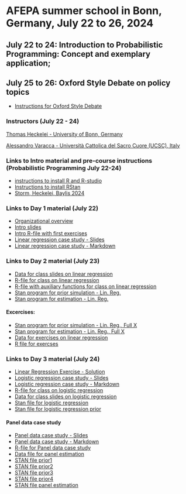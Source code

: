 # AFEPA summer school in Bonn, Germany, July 22 to 26, 2024
## July 22 to 24: Introduction to Probabilistic Programming: Concept and exemplary application;
## July 25 to 26: Oxford Style Debate on policy topics
- [Instructions for Oxford Style Debate](https://github.com/heckelei/AFEPA2024/blob/main/Oxford-Style%20Debate%20Instructions%20AFEPA%20summer%20school_final.pdf)


### Instructors (July 22 - 24)
[Thomas Heckelei - University of Bonn, Germany](https://www.ilr1.uni-bonn.de/en/research/research-groups/economic_and_agricultural-policy/prof)  

[Alessandro Varacca - Università Cattolica del Sacro Cuore (UCSC), Italy](https://docenti.unicatt.it/ppd2/it/docenti/27208/alessandro-varacca/didattica) 

### Links to Intro material and pre-course instructions (Probabilistic Programming July 22-24)
<!--- this is how we can comment things out...here examples from another course on how to link github files and external sites
--->
- [instructions to install R and R-studio](https://rstudio-education.github.io/hopr/starting.html)
- [Instructions to install RStan](https://github.com/stan-dev/rstan/wiki/RStan-Getting-Started)
- [Storm, Heckelei, Baylis 2024](https://doi.org/10.1093/erae/jbae016)

### Links to Day 1 material (July 22)
- [Organizational overview](https://docs.google.com/presentation/d/10GP9KN9lSPNQNWlHKEpZItidjhj8T4VLckDot2EJI6g/edit?usp=sharing)
- [Intro slides](https://docs.google.com/presentation/d/1m78B0lSyZFZ5Up2ssi_RcxVYxjOzHLCq8CnIROTIEEU/edit?usp=sharing)
- [Intro R-file with first exercises](https://github.com/heckelei/AFEPA2024/blob/main/Intro_Bayes_with_sampling.R)
- [Linear regression case study - Slides](https://github.com/heckelei/AFEPA2024/blob/main/linear_regression_git/linear_regression_slides.pdf)
- [Linear regression case study - Markdown](https://github.com/heckelei/AFEPA2024/blob/main/linear_regression_git/linear_regression.pdf)
### Links to Day 2 material (July 23)
- [Data for class slides on linear regression](https://github.com/heckelei/AFEPA2024/blob/main/linear_regression_git/data_linear_regression.RData)
- [R-file for class on linear regression](https://github.com/heckelei/AFEPA2024/blob/main/linear_regression_git/linear_regression_handout.R)
- [R-file with auxiliary functions for class on linear regression](https://github.com/heckelei/AFEPA2024/blob/main/linear_regression_git/aux_functions.R)
- [Stan program for prior simulation - Lin. Reg.](https://github.com/heckelei/AFEPA2024/blob/main/linear_regression_git/linear_regression_prior.stan)
- [Stan program for estimation - Lin. Reg.](https://github.com/heckelei/AFEPA2024/blob/main/linear_regression_git/linear_regression.stan)
#### Excercises:
- [Stan program for prior simulation - Lin. Reg., Full X](https://github.com/heckelei/AFEPA2024/blob/main/linear_regression_git/linear_regression_prior_X.stan)
- [Stan program for estimation - Lin. Reg., Full X](https://github.com/heckelei/AFEPA2024/blob/main/linear_regression_git/linear_regression_X.stan)
- [Data for exercises on linear regression](https://github.com/heckelei/AFEPA2024/blob/main/dat_reg_logit.RData)
- [R file for exercses](https://github.com/heckelei/AFEPA2024/blob/main/linear_regression_git/linear_regresison_ex.R)
<!---

---> 
### Links to Day 3 material (July 24) 
- [Linear Regression Exercise - Solution](https://github.com/heckelei/AFEPA2024/blob/main/linear_regression_git/linear_regresison_ex_complete.R)
- [Logistic regression case study - Slides](https://github.com/heckelei/AFEPA2024/blob/main/logistic_regression_git/logistic_regression_slides.pdf)
- [Logistic regression case study - Markdown](https://github.com/heckelei/AFEPA2024/blob/main/logistic_regression_git/logistic_regression.pdf)
- [R-file for class on logistic regression](https://github.com/heckelei/AFEPA2024/blob/main/logistic_regression_git/logistic_regression_handout.R)
- [Data for class slides on logistic regression](https://github.com/heckelei/AFEPA2024/blob/main/logistic_regression_git/data_logistic_regression.RData)
- [Stan file for logistic regression](https://github.com/heckelei/AFEPA2024/blob/main/logistic_regression_git/logistic_regression.stan)
- [Stan file for logistic regression prior](https://github.com/heckelei/AFEPA2024/blob/main/logistic_regression_git/logistic_regression_prior.stan)
#### Panel data case study
- [Panel data case study - Slides](https://github.com/heckelei/AFEPA2024/blob/main/panel_data_git/chamberlain_regression_slides.pdf)
- [Panel data case study - Markdown](https://github.com/heckelei/AFEPA2024/blob/main/panel_data_git/chamberlain_regression.pdf)
- [R-file for Panel data case study](https://github.com/heckelei/AFEPA2024/blob/main/panel_data_git/chamberlain_regression_handout.R)
- [Data file for panel estimation](https://github.com/heckelei/AFEPA2024/blob/main/panel_data_git/panel_fadn.csv)
- [STAN file prior1](https://github.com/heckelei/AFEPA2024/blob/main/panel_data_git/chamberlain_regression_prior_1.stan)
- [STAN file prior2](https://github.com/heckelei/AFEPA2024/blob/main/panel_data_git/chamberlain_regression_prior_2.stan)
- [STAN file prior3](https://github.com/heckelei/AFEPA2024/blob/main/panel_data_git/chamberlain_regression_prior_3.stan)
- [STAN file prior4](https://github.com/heckelei/AFEPA2024/blob/main/panel_data_git/chamberlain_regression_prior_4.stan)
- [STAN file panel estimation](https://github.com/heckelei/AFEPA2024/blob/main/panel_data_git/chamberlain_regression.stan)
